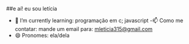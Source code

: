 ##e aí! eu sou letícia

- 🌱 I’m currently learning: programação em  c; javascript
-📫 Como me contatar: mande um email para: mleticia315@gmail.com
- 😄 Pronomes: ela/dela
